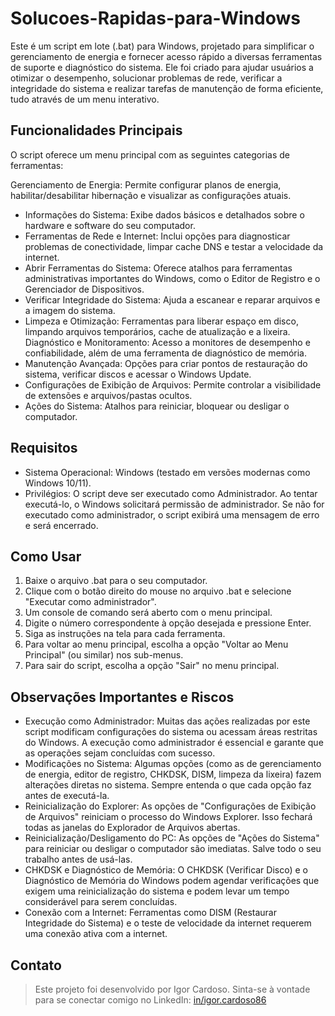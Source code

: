 # Solucoes-Rapidas-para-Windows

Este é um script em lote (.bat) para Windows, projetado para simplificar o gerenciamento de energia e fornecer acesso rápido a diversas ferramentas de suporte e diagnóstico do sistema. Ele foi criado para ajudar usuários a otimizar o desempenho, solucionar problemas de rede, verificar a integridade do sistema e realizar tarefas de manutenção de forma eficiente, tudo através de um menu interativo.

## Funcionalidades Principais
O script oferece um menu principal com as seguintes categorias de ferramentas:

Gerenciamento de Energia: Permite configurar planos de energia, habilitar/desabilitar hibernação e visualizar as configurações atuais.
+ Informações do Sistema: Exibe dados básicos e detalhados sobre o hardware e software do seu computador.
+ Ferramentas de Rede e Internet: Inclui opções para diagnosticar problemas de conectividade, limpar cache DNS e testar a velocidade da internet.
+ Abrir Ferramentas do Sistema: Oferece atalhos para ferramentas administrativas importantes do Windows, como o Editor de Registro e o Gerenciador de Dispositivos.
+ Verificar Integridade do Sistema: Ajuda a escanear e reparar arquivos e a imagem do sistema.
+ Limpeza e Otimização: Ferramentas para liberar espaço em disco, limpando arquivos temporários, cache de atualização e a lixeira.
Diagnóstico e Monitoramento: Acesso a monitores de desempenho e confiabilidade, além de uma ferramenta de diagnóstico de memória.
+ Manutenção Avançada: Opções para criar pontos de restauração do sistema, verificar discos e acessar o Windows Update.
+ Configurações de Exibição de Arquivos: Permite controlar a visibilidade de extensões e arquivos/pastas ocultos.
+ Ações do Sistema: Atalhos para reiniciar, bloquear ou desligar o computador.
  
## Requisitos
+ Sistema Operacional: Windows (testado em versões modernas como Windows 10/11).
+ Privilégios: O script deve ser executado como Administrador. Ao tentar executá-lo, o Windows solicitará permissão de administrador. Se não for executado como administrador, o script exibirá uma mensagem de erro e será encerrado.
  
## Como Usar
1. Baixe o arquivo .bat para o seu computador.
2. Clique com o botão direito do mouse no arquivo .bat e selecione "Executar como administrador".
3. Um console de comando será aberto com o menu principal.
4. Digite o número correspondente à opção desejada e pressione Enter.
5. Siga as instruções na tela para cada ferramenta.
6. Para voltar ao menu principal, escolha a opção "Voltar ao Menu Principal" (ou similar) nos sub-menus.
7. Para sair do script, escolha a opção "Sair" no menu principal.

## Observações Importantes e Riscos
+ Execução como Administrador: Muitas das ações realizadas por este script modificam configurações do sistema ou acessam áreas restritas do Windows. A execução como administrador é essencial e garante que as operações sejam concluídas com sucesso.
+ Modificações no Sistema: Algumas opções (como as de gerenciamento de energia, editor de registro, CHKDSK, DISM, limpeza da lixeira) fazem alterações diretas no sistema. Sempre entenda o que cada opção faz antes de executá-la.
+ Reinicialização do Explorer: As opções de "Configurações de Exibição de Arquivos" reiniciam o processo do Windows Explorer. Isso fechará todas as janelas do Explorador de Arquivos abertas.
+ Reinicialização/Desligamento do PC: As opções de "Ações do Sistema" para reiniciar ou desligar o computador são imediatas. Salve todo o seu trabalho antes de usá-las.
+ CHKDSK e Diagnóstico de Memória: O CHKDSK (Verificar Disco) e o Diagnóstico de Memória do Windows podem agendar verificações que exigem uma reinicialização do sistema e podem levar um tempo considerável para serem concluídas.
+ Conexão com a Internet: Ferramentas como DISM (Restaurar Integridade do Sistema) e o teste de velocidade da internet requerem uma conexão ativa com a internet.

## Contato
> Este projeto foi desenvolvido por Igor Cardoso.
> Sinta-se à vontade para se conectar comigo no LinkedIn: [in/igor.cardoso86](https://www.linkedin.com/in/igorcardoso86/)


